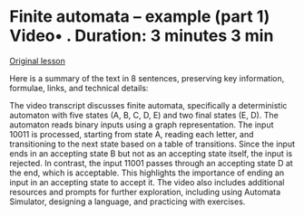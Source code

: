 # Finite automata – example (part 1) Video• . Duration: 3 minutes 3 min

[Original lesson](https://www.coursera.org/learn/uol-fundamentals-of-computer-science/lecture/wZAKa/finite-automata-example-part-1)

Here is a summary of the text in 8 sentences, preserving key information, formulae, links, and technical details:

The video transcript discusses finite automata, specifically a deterministic automaton with five states (A, B, C, D, E) and two final states (E, D). The automaton reads binary inputs using a graph representation. The input 10011 is processed, starting from state A, reading each letter, and transitioning to the next state based on a table of transitions. Since the input ends in an accepting state B but not as an accepting state itself, the input is rejected. In contrast, the input 11001 passes through an accepting state D at the end, which is acceptable. This highlights the importance of ending an input in an accepting state to accept it. The video also includes additional resources and prompts for further exploration, including using Automata Simulator, designing a language, and practicing with exercises.

